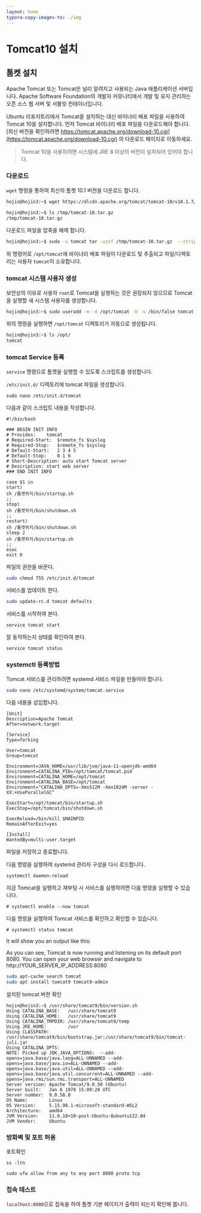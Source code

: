 ```yaml
---
layout: home
typora-copy-images-to: ./img
---
```


# Tomcat10 설치



## 톰켓 설치
Apache Tomcat 또는 Tomcat은 널리 알려지고 사용되는 Java 애플리케이션 서버입니다. Apache Software Foundation의 개발자 커뮤니티에서 개발 및 유지 관리하는 오픈 소스 웹 서버 및 서블릿 컨테이너입니다. 

Ubuntu 리포지토리에서 Tomcat을 설치하는 대신 바이너리 배포 파일을 사용하여 Tomcat 10을 설치합니다. 먼저 Tomcat 바이너리 배포 파일을 다운로드해야 합니다. [최신 버전을 확인하려면 https://tomcat.apache.org/download-10.cgi](https://tomcat.apache.org/download-10.cgi) 의 다운로드 페이지로 이동하세요.
> Tomcat 10을 사용하려면 시스템에 JRE 8 이상의 버전이 설치되어 있어야 합니다. 


### 다운로드
`wget` 명령을 통하여 최신의 톰켓 10.1 버젼을 다운로드 합니다.

```bash
hojin@hojin3:~$ wget https://dlcdn.apache.org/tomcat/tomcat-10/v10.1.7/bin/apache-tomcat-10.1.7.tar.gz -O /tmp/tomcat-10.tar.gz

hojin@hojin3:~$ ls /tmp/tomcat-10.tar.gz
/tmp/tomcat-10.tar.gz
```

다운로드 파일을 압축을 해제 합니다.

```bash
hojin@hojin3:~$ sudo -u tomcat tar -xzvf /tmp/tomcat-10.tar.gz  --strip-components=1 -C /opt/tomcat
```

위 명령어로 `/opt/tomcat`에 바이너리 배포 파일이 다운로드 및 추출되고 파일/디렉토리는 사용자 `tomcat`이 소유합니다.


### tomcat 시스템 사용자 생성

보안상의 이유로 사용자 `root`로 Tomcat을 실행하는 것은 권장되지 않으므로 Tomcat을 실행할 새 시스템 사용자를 생성합니다.


```bash
hojin@hojin3:~$ sudo useradd -m -d /opt/tomcat -U -s /bin/false tomcat
```

위의 명령을 실행하면 `/opt/tomcat` 디렉토리가 자동으로 생성됩니다.


```bash
hojin@hojin3:~$ ls /opt/
tomcat
```


### tomcat Service 등록
`service` 명령으로 톰켓을 실행할 수 있도록 스크립트를 생성합니다. 

`/etc/init.d/` 디렉토리에 tomcat 파일을 생성합니다.
```
sudo nano /etc/init.d/tomcat
```

다음과 같이 스크립트 내용을 작성합니다.

```
#!/bin/bash

### BEGIN INIT INFO
# Provides:    tomcat
# Required-Start:  $remote_fs $syslog
# Required-Stop:   $remote_fs $syslog
# Default-Start:   2 3 4 5
# Default-Stop:    0 1 6
# Short-Description: auto start Tomcat server
# Description: start web server
### END INIT INFO

case $1 in
start)
sh /톰캣위치/bin/startup.sh
;;
stop)
sh /톰캣위치/bin/shutdown.sh
;;
restart)
sh /톰캣위치/bin/shutdown.sh
sleep 2
sh /톰캣위치/bin/startup.sh
;;
esac
exit 0
```

파일의 권한을 바꾼다.

```bash
sudo chmod 755 /etc/init.d/tomcat
```
 

서비스를 업데이트 한다.
```bash
sudo update-rc.d tomcat defaults
```
 

서비스를 시작하여 본다.
```
service tomcat start
```
 

잘 동작하는지 상태를 확인하여 본다.
```
service tomcat status
```


### systemctl 등록방법
Tomcat 서비스를 관리하려면 systemd 서비스 파일을 만들어야 합니다.

```bash
sudo nano /etc/systemd/system/tomcat.service
```



다음 내용을 삽입합니다.

```
[Unit]
Description=Apache Tomcat
After=network.target

[Service]
Type=forking

User=tomcat
Group=tomcat

Environment=JAVA_HOME=/usr/lib/jvm/java-11-openjdk-amd64
Environment=CATALINA_PID=/opt/tomcat/tomcat.pid
Environment=CATALINA_HOME=/opt/tomcat
Environment=CATALINA_BASE=/opt/tomcat
Environment="CATALINA_OPTS=-Xms512M -Xmx1024M -server -XX:+UseParallelGC"

ExecStart=/opt/tomcat/bin/startup.sh
ExecStop=/opt/tomcat/bin/shutdown.sh

ExecReload=/bin/kill $MAINPID
RemainAfterExit=yes

[Install]
WantedBy=multi-user.target
```



파일을 저장하고 종료합니다.

다음 명령을 실행하여 systemd 관리자 구성을 다시 로드합니다.



```
systemctl daemon-reload
```

지금 Tomcat을 실행하고 재부팅 시 서비스를 실행하려면 다음 명령을 실행할 수 있습니다.



```
# systemctl enable --now tomcat
```

다음 명령을 실행하여 Tomcat 서비스를 확인하고 확인할 수 있습니다.



```
# systemctl status tomcat
```

It will show you an output like this:

As you can see, Tomcat is now running and listening on its default port 8080. You can open your web browser and navigate to http://YOUR_SERVER_IP_ADDRESS:8080







```bash
sudo apt-cache search tomcat
sudo apt install tomcat9 tomcat9-admin
```

설치된 tomcat 버젼 확인
```
hojin@hojin3:~$ /usr/share/tomcat9/bin/version.sh
Using CATALINA_BASE:   /usr/share/tomcat9
Using CATALINA_HOME:   /usr/share/tomcat9
Using CATALINA_TMPDIR: /usr/share/tomcat9/temp
Using JRE_HOME:        /usr
Using CLASSPATH:       /usr/share/tomcat9/bin/bootstrap.jar:/usr/share/tomcat9/bin/tomcat-juli.jar
Using CATALINA_OPTS:
NOTE: Picked up JDK_JAVA_OPTIONS:  --add-opens=java.base/java.lang=ALL-UNNAMED --add-opens=java.base/java.io=ALL-UNNAMED --add-opens=java.base/java.util=ALL-UNNAMED --add-opens=java.base/java.util.concurrent=ALL-UNNAMED --add-opens=java.rmi/sun.rmi.transport=ALL-UNNAMED
Server version: Apache Tomcat/9.0.58 (Ubuntu)
Server built:   Jan 6 1970 15:09:28 UTC
Server number:  9.0.58.0
OS Name:        Linux
OS Version:     5.15.90.1-microsoft-standard-WSL2
Architecture:   amd64
JVM Version:    11.0.18+10-post-Ubuntu-0ubuntu122.04
JVM Vendor:     Ubuntu
```

### 방화벽 및 포트 허용

포트확인
```
ss -ltn
```

```
sudo ufw allow from any to any port 8080 proto tcp
```

### 접속 테스트

`localhost:8080`으로 접속을 하여 톰켓 기본 페이지가 출력이 되는지 확인해 봅니다.

